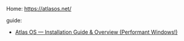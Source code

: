 Home: https://atlasos.net/

guide:
- [Atlas OS — Installation Guide & Overview (Performant Windows!)](https://youtu.be/GoO36Tj5TGE)
